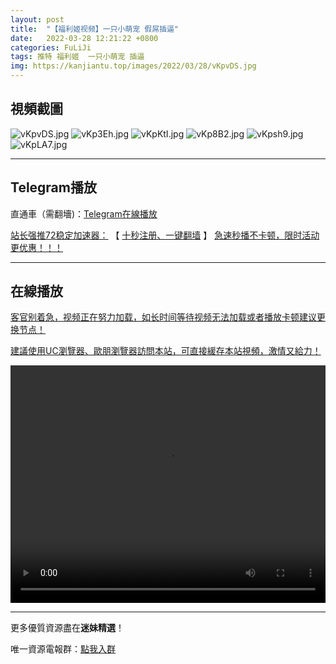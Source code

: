 ```yaml
---
layout: post
title:  "【福利姬视频】一只小萌宠 假屌插逼"
date:   2022-03-28 12:21:22 +0800
categories: FuLiJi
tags: 推特 福利姬  一只小萌宠 插逼
img: https://kanjiantu.top/images/2022/03/28/vKpvDS.jpg
---
```



## 視頻截圖

![vKpvDS.jpg](https://kanjiantu.top/images/2022/03/28/vKpvDS.jpg)
![vKp3Eh.jpg](https://kanjiantu.top/images/2022/03/28/vKp3Eh.jpg)
![vKpKtI.jpg](https://kanjiantu.top/images/2022/03/28/vKpKtI.jpg)
![vKp8B2.jpg](https://kanjiantu.top/images/2022/03/28/vKp8B2.jpg)
![vKpsh9.jpg](https://kanjiantu.top/images/2022/03/28/vKpsh9.jpg)
![vKpLA7.jpg](https://kanjiantu.top/images/2022/03/28/vKpLA7.jpg)

* * *
## Telegram播放

直通車（需翻墻)：[Telegram在線播放](https://t.me/mimeijingxuan/346)

<u>站长强推72稳定加速器：</u> 【 [十秒注册、一键翻墙](https://www.mimei.blog/skip/vpn.html) 】
<u>  急速秒播不卡顿，限时活动更优惠！！！</u>
* * *
## 在線播放
<u>客官别着急，视频正在努力加载，如长时间等待视频无法加载或者播放卡顿建议更换节点！</u>

<u>建議使用UC瀏覽器、歐朋瀏覽器訪問本站，可直接緩存本站視頻，激情又給力！</u>
<center><video src="https://cdn.publer.io/uploads/videos/6246cf69db279731bbdea860/5270fe4c8090db49f9ddedb42b17d59f.mp4" width="100%" height="380px" controls="controls"></video></center>


* * *
更多優質資源盡在**迷妹精選**！

唯一資源電報群：[點我入群](https://t.me/mimeijingxuan)


